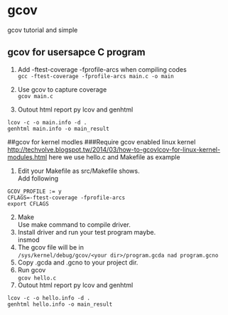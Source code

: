 # gcov
gcov tutorial and simple
## gcov for usersapce C program
1. Add -ftest-coverage -fprofile-arcs when compiling codes  
`
gcc -ftest-coverage -fprofile-arcs main.c -o main  
`

2. Use gcov to capture coverage  
`
gcov main.c  
`

3. Outout html report py lcov and genhtml  
```
lcov -c -o main.info -d .  
genhtml main.info -o main_result
```
##gcov for kernel modles
###Require gcov enabled linux kernel
http://techvolve.blogspot.tw/2014/03/how-to-gcovlcov-for-linux-kernel-modules.html
here we use hello.c and Makefile as example  
1. Edit your Makefile as src/Makefile shows.  
	Add following
``` 
GCOV_PROFILE := y
CFLAGS=-ftest-coverage -fprofile-arcs
export CFLAGS
```

2. Make  
	Use make command to compile driver.  
3. Install driver and run your test program maybe.  
  insmod
4. The gcov file will be in  
`
/sys/kernel/debug/gcov/<your dir>/program.gcda nad program.gcno
`
5. Copy .gcda and .gcno to your project dir.  
6. Run gcov  
`
gcov hello.c
`
7. Outout html report py lcov and genhtml  
```
lcov -c -o hello.info -d .  
genhtml hello.info -o main_result
```
